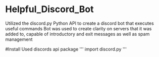 # Helpful_Discord_Bot
Utilized the discord.py Python API to create a discord bot that executes useful commands 
Bot was used to create clarity on servers that it was added to, capable of introductory and exit messages as well as spam management

#Install
Used discords api package
'''
import discord.py
'''


